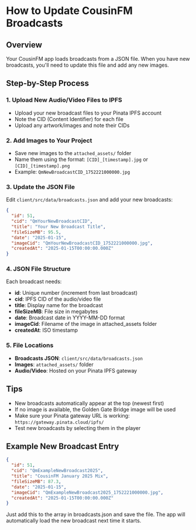 # How to Update CousinFM Broadcasts

## Overview
Your CousinFM app loads broadcasts from a JSON file. When you have new broadcasts, you'll need to update this file and add any new images.

## Step-by-Step Process

### 1. Upload New Audio/Video Files to IPFS
- Upload your new broadcast files to your Pinata IPFS account
- Note the CID (Content Identifier) for each file
- Upload any artwork/images and note their CIDs

### 2. Add Images to Your Project
- Save new images to the `attached_assets/` folder
- Name them using the format: `[CID]_[timestamp].jpg` or `[CID]_[timestamp].png`
- Example: `QmNewBroadcastCID_1752221000000.jpg`

### 3. Update the JSON File
Edit `client/src/data/broadcasts.json` and add your new broadcasts:

```json
{
  "id": 51,
  "cid": "QmYourNewBroadcastCID",
  "title": "Your New Broadcast Title",
  "fileSizeMB": 95.5,
  "date": "2025-01-15",
  "imageCid": "QmYourNewBroadcastCID_1752221000000.jpg",
  "createdAt": "2025-01-15T00:00:00.000Z"
}
```

### 4. JSON File Structure
Each broadcast needs:
- **id**: Unique number (increment from last broadcast)
- **cid**: IPFS CID of the audio/video file
- **title**: Display name for the broadcast
- **fileSizeMB**: File size in megabytes
- **date**: Broadcast date in YYYY-MM-DD format
- **imageCid**: Filename of the image in attached_assets folder
- **createdAt**: ISO timestamp

### 5. File Locations
- **Broadcasts JSON**: `client/src/data/broadcasts.json`
- **Images**: `attached_assets/` folder
- **Audio/Video**: Hosted on your Pinata IPFS gateway

## Tips
- New broadcasts automatically appear at the top (newest first)
- If no image is available, the Golden Gate Bridge image will be used
- Make sure your Pinata gateway URL is working: `https://gateway.pinata.cloud/ipfs/`
- Test new broadcasts by selecting them in the player

## Example New Broadcast Entry
```json
{
  "id": 51,
  "cid": "QmExampleNewBroadcast2025",
  "title": "CousinFM January 2025 Mix",
  "fileSizeMB": 87.3,
  "date": "2025-01-15",
  "imageCid": "QmExampleNewBroadcast2025_1752221000000.jpg",
  "createdAt": "2025-01-15T00:00:00.000Z"
}
```

Just add this to the array in broadcasts.json and save the file. The app will automatically load the new broadcast next time it starts.